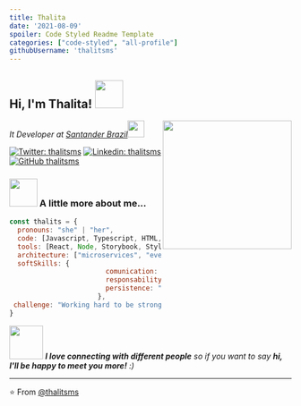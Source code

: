 ```yaml
---
title: Thalita
date: '2021-08-09'
spoiler: Code Styled Readme Template
categories: ["code-styled", "all-profile"]
githubUsername: 'thalitsms'
---
```


<h2> Hi, I'm Thalita! <img src="https://media.giphy.com/media/mGcNjsfWAjY5AEZNw6/giphy.gif" width="50"></h2>
<img align='right' src="https://media.giphy.com/media/fwbZnTftCXVocKzfxR/giphy.gif?cid=ecf05e47xdnkgetejr6j6l2qm7fqce56j5vs9gt8g8yivhy2&rid=giphy.gif&ct=g.gif" width="230">
<p><em>It Developer at <a href="https://www.santander.com.br">Santander Brazil</a><img src="https://media.giphy.com/media/WUlplcMpOCEmTGBtBW/giphy.gif" width="30"> 
</em></p>

[![Twitter: thalitsms](https://img.shields.io/twitter/follow/thalitsms?style=social)](https://twitter.com/thalitsms)
[![Linkedin: thalitsms](https://img.shields.io/badge/-thalitsms-blue?style=flat-square&logo=Linkedin&logoColor=white&link=https://www.linkedin.com/in/thalitsms/)](https://www.linkedin.com/in/thalitsms/)
[![GitHub thalitsms](https://img.shields.io/github/followers/thaiane?label=follow&style=social)](https://github.com/Thaiane)


### <img src="https://media.giphy.com/media/VgCDAzcKvsR6OM0uWg/giphy.gif" width="50"> A little more about me...  

```javascript
const thalits = {
  pronouns: "she" | "her",
  code: [Javascript, Typescript, HTML, CSS, Angular, Java],
  tools: [React, Node, Storybook, Styled-Components, Docker],
  architecture: ["microservices", "event-driven", "design system pattern"],
  softSkills: {
                        comunication: "It positively the success of a conversation as much as the speakers.",
                        responsability: "Take responsability, work hard, keep commitmentes, and make no excuses.",
                        persistence: "Seeing challenges as something I can overcome."
                      },
 challenge: "Working hard to be strong and influential in bringing more women into IT with lots of knowledge and empathy."
}
```

<img src="https://media.giphy.com/media/LnQjpWaON8nhr21vNW/giphy.gif" width="60"> <em><b>I love connecting with different people</b> so if you want to say <b>hi, I'll be happy to meet you more!</b> :)</em>

---

⭐️ From [@thalitsms](https://github.com/thalitsms)
